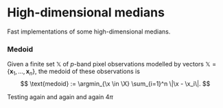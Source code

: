 # High-dimensional medians

Fast implementations of some high-dimensional medians.


### Medoid

Given a finite set $\mathbb{X}$ of $p$-band pixel observations modelled by vectors $\mathbb{X}=\{\mathbf{x}_1, \ldots, \mathbf{x}_n\}$, the medoid of these observations is
$$
  \text{medoid} := \argmin_{\x \in \X} \sum_{i=1}^n \|\x - \x_i\|.
$$

Testing again and again and again $4\pi$
